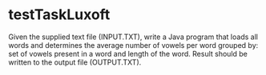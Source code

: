 # testTaskLuxoft
Given the supplied text file (INPUT.TXT), write a Java program that loads all words and determines the average number of vowels per word grouped by: set of vowels present in a word and length of the word. Result should be written to the output file (OUTPUT.TXT).
